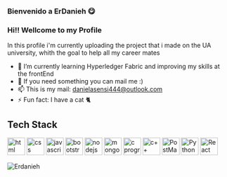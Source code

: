 ### Bienvenido a ErDanieh 😋
### Hi!! Wellcome to my Profile
In this profile i'm currently uploading the project that i made on the UA university, whith the goal to help all my career mates

- 🌱 I’m currently learning Hyperledger Fabric and improving my skills at the frontEnd
- 💬 If you need something you can mail me :)
- 📫 This is my mail: danielasensi444@outlook.com 
- ⚡ Fun fact: I have a cat 🐈

## Tech Stack

<a margin="10" href="https://developer.mozilla.org/en-US/docs/Web/HTML" target="_blank"><img margin="10px" height="40" src="https://github.com/abdoachhoubi/abdoachhoubi/blob/main/svgs/html.svg" alt="html"></a>
<a margin="10" href="https://developer.mozilla.org/en-US/docs/Web/CSS" target="_blank"><img margin="10px" height="40" src="https://github.com/abdoachhoubi/abdoachhoubi/blob/main/svgs/css.svg" alt="css"></a>
<a margin="10" href="https://developer.mozilla.org/en-US/docs/Web/JavaScript" target="_blank"><img margin="10px" height="40" src="https://github.com/abdoachhoubi/abdoachhoubi/blob/main/svgs/javascript.svg" alt="javascript"></a>
<a margin="10" href="https://getbootstrap.com" target="_blank"><img margin="10px" height="40" src="https://github.com/abdoachhoubi/abdoachhoubi/blob/main/svgs/bootstrap.svg" alt="bootstrap"></a>
<a margin="10" href="https://nodejs.org" target="_blank"><img margin="10px" height="40" src="https://github.com/abdoachhoubi/abdoachhoubi/blob/main/svgs/nodejs.svg" alt="nodejs"></a>
<a margin="10" href="https://mongodb.com" target="_blank"><img margin="10px" height="40" src="https://github.com/abdoachhoubi/abdoachhoubi/blob/main/svgs/mongodb.svg" alt="mongodb"></a>
<a margin="10" href="https://devdocs.io/c/" target="_blank"><img margin="10px" height="40" src="https://github.com/abdoachhoubi/abdoachhoubi/blob/main/svgs/c.svg" alt="c programming"></a>
<a margin="10" href="https://www.innovasys.com/product/dx/features_dotnet?gclid=Cj0KCQjwxb2XBhDBARIsAOjDZ35Imk17-gqDF44sf3YhZygvGTHHCH3rmQcVkkG_HEgw3DHW5voFA-waAjoQEALw_wcB" target="_blank"><img margin="10px" height="40" src="https://upload.wikimedia.org/wikipedia/commons/1/18/ISO_C%2B%2B_Logo.svg" alt="c++ programming"></a>
<a margin="10" href="https://www.postman.com/" target="_blank"><img margin="10px" height="40" src="https://www.svgrepo.com/show/354202/postman-icon.svg" alt="PostMan"></a>
<a margin="10" href="https://www.python.org/downloads/" target="_blank"><img margin="10px" height="40" src="https://cdn.iconscout.com/icon/free/png-256/python-3521655-2945099.png" alt="Python"></a>
<a margin="10" href="https://es.reactjs.org/" target="_blank"><img margin="10px" height="40" src="https://upload.wikimedia.org/wikipedia/commons/thumb/a/a7/React-icon.svg/539px-React-icon.svg.png" alt="React"></a>


<img align="center" src="https://github-readme-stats.vercel.app/api?username=ErDanieh&include_all_commits=true&count_private=true&show_icons=true&line_height=30&title_color=CDB4DB&icon_color=CDB4DB&text_color=D3D3D3&bg_color=0A0A0A" alt="Erdanieh">


<!--
**ErDanieh/ErDanieh** is a ✨ _special_ ✨ repository because its `README.md` (this file) appears on your GitHub profile.

Here are some ideas to get you started:

- 🔭 I’m currently working on ...
- 🌱 I’m currently learning ...
- 👯 I’m looking to collaborate on ...
- 🤔 I’m looking for help with ...
- 💬 Ask me about ...
- 📫 How to reach me: ...
- 😄 Pronouns: ...
- ⚡ Fun fact: ...
-->
